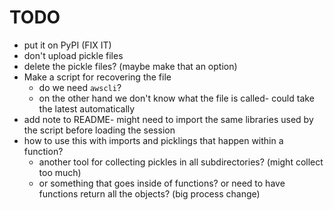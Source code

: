 # TODO

* put it on PyPI (FIX IT)
* don't upload pickle files
* delete the pickle files? (maybe make that an option)
* Make a script for recovering the file
  * do we need `awscli`?
  * on the other hand we don't know what the file is called- could take the latest automatically
* add note to README- might need to import the same libraries used by the script before loading the session
* how to use this with imports and picklings that happen within a function?
  * another tool for collecting pickles in all subdirectories? (might collect too much)
  * or something that goes inside of functions? or need to have functions return all the objects? (big process change)
